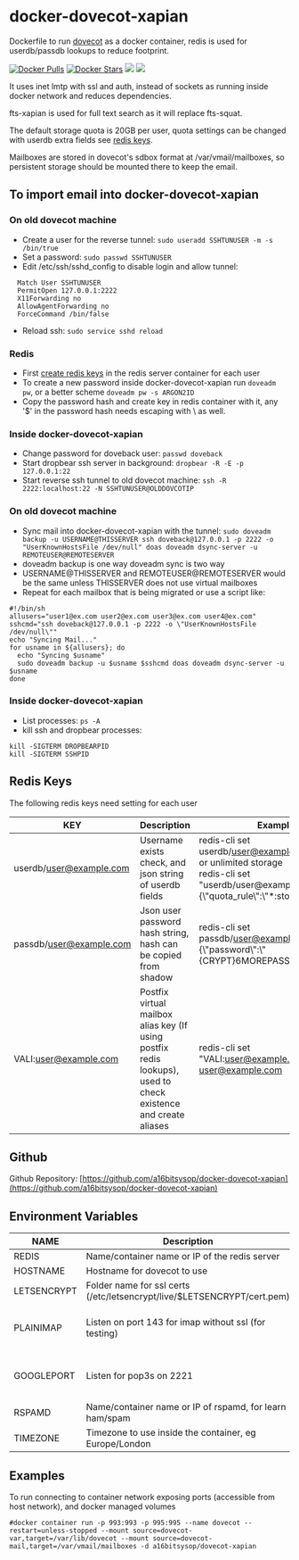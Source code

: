 # docker-dovecot-xapian
Dockerfile to run [dovecot](https://www.dovecot.org) as a docker container, redis is used for userdb/passdb lookups to reduce footprint.

[![Docker Pulls](https://img.shields.io/docker/pulls/a16bitsysop/dovecot-xapian.svg?style=flat-square)](https://hub.docker.com/r/a16bitsysop/dovecot-xapian/)
[![Docker Stars](https://img.shields.io/docker/stars/a16bitsysop/dovecot-xapian.svg?style=flat-square)](https://hub.docker.com/r/a16bitsysop/dovecot-xapian/)
[![](https://images.microbadger.com/badges/version/a16bitsysop/docevot-xapian.svg)](https://microbadger.com/images/a16bitsysop/dovecot-xapian "Get your own version badge on microbadger.com")
[![](https://images.microbadger.com/badges/commit/a16bitsysop/dovecot-xapian.svg)](https://microbadger.com/images/a16bitsysop/dovecot-xapian "Get your own commit badge on microbadger.com")

It uses inet lmtp with ssl and auth, instead of sockets as running inside docker network and reduces dependencies.

fts-xapian is used for full text search as it will replace fts-squat.

The default storage quota is 20GB per user, quota settings can be changed with userdb extra fields see [redis keys](#redis-keys).

Mailboxes are stored in dovecot's sdbox format at /var/vmail/mailboxes, so persistent storage should be mounted there to keep the email.

## To import email into docker-dovecot-xapian
### On old dovecot machine
* Create a user for the reverse tunnel: ```sudo useradd SSHTUNUSER -m -s /bin/true```
* Set a password: ```sudo passwd SSHTUNUSER```
* Edit /etc/ssh/sshd_config to disable login and allow tunnel:
```
  Match User SSHTUNUSER
  PermitOpen 127.0.0.1:2222
  X11Forwarding no
  AllowAgentForwarding no
  ForceCommand /bin/false
```
* Reload ssh: ```sudo service sshd reload```

### Redis
* First [create redis keys](#redis-keys) in the redis server container for each user
* To create a new password inside docker-dovecot-xapian run ```doveadm pw```, or a better scheme ```doveadm pw -s ARGON2ID```
* Copy the password hash and create key in redis container with it, any \'$\' in the password hash needs escaping with \ as well.

### Inside docker-dovecot-xapian
* Change password for doveback user: ```passwd doveback```
* Start dropbear ssh server in background: ```dropbear -R -E -p 127.0.0.1:22```
* Start reverse ssh tunnel to old dovecot machine: ```ssh -R 2222:localhost:22 -N SSHTUNUSER@OLDDOVCOTIP```

### On old dovecot machine
* Sync mail into docker-dovecot-xapian with the tunnel:
```sudo doveadm backup -u USERNAME@THISSERVER ssh doveback@127.0.0.1 -p 2222 -o "UserKnownHostsFile /dev/null" doas doveadm dsync-server -u REMOTEUSER@REMOTESERVER```
* doveadm backup is one way doveadm sync is two way
* USERNAME@THISSERVER and REMOTEUSER@REMOTESERVER would be the same unless THISSERVER does not use virtual mailboxes
* Repeat for each mailbox that is being migrated or use a script like:
```
#!/bin/sh
allusers="user1@ex.com user2@ex.com user3@ex.com user4@ex.com"
sshcmd="ssh doveback@127.0.0.1 -p 2222 -o \"UserKnownHostsFile /dev/null\""
echo "Syncing Mail..."
for usname in ${allusers}; do
  echo "Syncing $usname"
  sudo doveadm backup -u $usname $sshcmd doas doveadm dsync-server -u $usname
done
```
### Inside docker-dovecot-xapian
* List processes: ```ps -A```
* kill ssh and dropbear processes: 
```
kill -SIGTERM DROPBEARPID
kill -SIGTERM SSHPID
```

## Redis Keys
The following redis keys need setting for each user

| KEY                          | Description                                                                         | Example                                                                             |
| ---------------------------- | ----------------------------------------------------------------------------------- | ----------------------------------------------------------------------------------- |
| userdb/user@example.com      | Username exists check, and json string of userdb fields                             | redis-cli set userdb/user@example.com {}<br>or unlimited storage<br> redis-cli set "userdb/user@example" {\\"quota_rule\\":\\"*:storage=0\\"}                                           |
| passdb/user@example.com      | Json user password hash string, hash can be copied from shadow                      | redis-cli set passdb/user@example.com {\\"password\\":\\"{CRYPT}$6$MOREPASSWORDHASH\\"}|
| VALI:user@example.com        | Postfix virtual mailbox alias key (If using postfix redis lookups), used to check existence and create aliases | redis-cli set "VALI:user@example.com" user@example.com |

## Github
Github Repository: [https://github.com/a16bitsysop/docker-dovecot-xapian](https://github.com/a16bitsysop/docker-dovecot-xapian)

## Environment Variables

| NAME        | Description                                                               | Default               |
| ----------- | ------------------------------------------------------------------------- | --------------------- | 
| REDIS       | Name/container name or IP of the redis server                             | none                  |
| HOSTNAME    | Hostname for dovecot to use                                               | none                  |
| LETSENCRYPT | Folder name for ssl certs (/etc/letsencrypt/live/$LETSENCRYPT/cert.pem)   | none                  |
| PLAINIMAP   | Listen on port 143 for imap without ssl (for testing)                     | do not use plain imap |
| GOOGLEPORT  | Listen for pop3s on 2221                                                  | do not use this port  |
| RSPAMD      | Name/container name or IP of rspamd, for learn ham/spam                   | none                  |
| TIMEZONE    | Timezone to use inside the container, eg Europe/London                    | unset                 |

## Examples
To run connecting to container network exposing ports (accessible from host network), and docker managed volumes
```
#docker container run -p 993:993 -p 995:995 --name dovecot --restart=unless-stopped --mount source=dovecot-var,target=/var/lib/dovecot --mount source=dovecot-mail,target=/var/vmail/mailboxes -d a16bitsysop/dovecot-xapian
```
